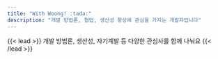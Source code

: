```yaml
---
title: "With Woong! :tada:"
description: "개발 방법론, 협업, 생산성 향상에 관심을 가지는 개발자입니다"
---
```


{{< lead >}}
개발 방법론, 생산성, 자기계발 등 다양한 관심사를 함께 나눠요
{{< /lead >}}

<!-- 제 관심사에 따라 작성된 글들이 방문해주신 분들의 목표를 달성할 수 있도록 도움이 되었으면 좋겠습니다. -->


<!-- {{< figure src="img/D53F8577-9214-474B-87A4-DB9F6578A368_4_5005_c.jpeg" alt="축제" >}} -->
